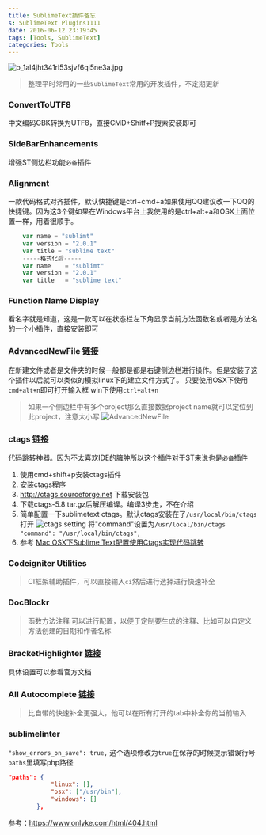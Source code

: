 ```yaml
---
title: SublimeText插件备忘
s: SublimeText Plugins1111
date: 2016-06-12 23:19:45
tags: [Tools, SublimeText]
categories: Tools
---
```

<!-- <img src="http://static.keer.me/o_1al2jldppaod1eja1cgk1aif1a3ma.png?imageView2/1/w/700/h/400" alt="o_1al2jldppaod1eja1cgk1aif1a3ma.png" > -->
![o_1al4jht341rl53sjvf6ql5ne3a.jpg](http://static.keer.me/o_1al4jht341rl53sjvf6ql5ne3a.jpg)
> 整理平时常用的一些`SublimeText`常用的开发插件，不定期更新

<!-- more -->

### ConvertToUTF8
中文编码GBK转换为UTF8，直接CMD+Shitf+P搜索安装即可


### SideBarEnhancements
增强ST侧边栏功能`必备`插件

### Alignment
一款代码格式对齐插件，默认快捷键是ctrl+cmd+a如果使用QQ建议改一下QQ的快捷键。因为这3个键如果在Windows平台上我使用的是ctrl+alt+a和OSX上面位置一样，用着很顺手。
```php
    var name = "sublimt"
    var version = "2.0.1"
    var title = "sublime text"
    -----格式化后-----
    var name    = "sublimt"
    var version = "2.0.1"
    var title   = "sublime text"
```

### Function Name Display
看名字就是知道，这是一款可以在状态栏左下角显示当前方法函数名或者是方法名的一个小插件，直接安装即可

### AdvancedNewFile [链接](https://github.com/skuroda/Sublime-AdvancedNewFile)
在新建文件或者是文件夹的时候一般都是都是右键侧边栏进行操作。但是安装了这个插件以后就可以类似的模拟linux下的建立文件方式了。
只要使用OSX下使用`cmd+alt+n`即可打开输入框 win下使用`ctrl+alt+n`
> 如果一个侧边栏中有多个project那么直接数据project name就可以定位到此project，注意大小写
> ![AdvancedNewFile](http://static.keer.me/o_1al4j2esg1ksu18i3gksjr5siha.png)

### ctags [链接]()
代码跳转神器。因为不太喜欢IDE的臃肿所以这个插件对于ST来说也是`必备`插件
1. 使用cmd+shift+p安装ctags插件
2. 安装ctags程序
  1. http://ctags.sourceforge.net 下载安装包
  2. 下载ctags-5.8.tar.gz后解压编译。编译3步走，不在介绍
3. 简单配置一下sublimetext ctags。默认ctags安装在了`/usr/local/bin/ctags` 打开
    ![ctags setting](https://i.niupic.com/images/2016/06/05/ovKaUS.png)
    将"command"设置为`/usr/local/bin/ctags` `"command": "/usr/local/bin/ctags",`
4. 参考 [Mac OSX下Sublime Text配置使用Ctags实现代码跳转](http://www.smslit.top/develop/2015/11/14/macSTctags-Develop.html)

### Codeigniter Utilities
> CI框架辅助插件，可以直接输入`ci`然后进行选择进行快速补全

### DocBlockr
> 函数方法注释
可以进行配置，以便于定制要生成的注释、比如可以自定义方法创建的日期和作者名称

### Bracket​Highlighter [链接](https://github.com/facelessuser/BracketHighlighter)

具体设置可以参看官方文档


### All Autocomplete [链接](https://github.com/alienhard/SublimeAllAutocomplete)
> 比自带的快速补全更强大，他可以在所有打开的tab中补全你的当前输入

###  sublimelinter

`"show_errors_on_save": true,` 这个选项修改为`true`在保存的时候提示错误行号
`paths`里填写php路径
```json
"paths": {
            "linux": [],
            "osx": ["/usr/bin"],
            "windows": []
        },
```

参考：https://www.onlyke.com/html/404.html













  [1]: /img/bVxQ88